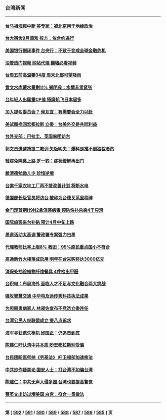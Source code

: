 ### 台湾新闻
---
#### [台马祖海缆中断 美专家：被北京用于地缘政治](../../pages/ncid1349361/n13953178.md?03200045) 
#### [台大宿舍9月调涨 校方：依合约进行](../../pages/ncid1349361/n13953825.md?03200045) 
#### [美国银行倒闭事件 台央行：不致于变成全球金融危机](../../pages/ncid1349361/n13953823.md?03200045) 
#### [油管热门视频 网站代理 翻墙必看视频](http://138.2.39.72:81/youtube.html?epic-marker?03200045)
#### [台周五前高温攀34度 周末北部可望降雨](../../pages/ncid1349361/n13953830.md?03200045) 
#### [曾文水库蓄水量剩11% 郑明典：水情非常紧张](../../pages/ncid1349361/n13953827.md?03200045) 
#### [台年轻人出国重CP值 搭廉航飞日本居多](../../pages/ncid1349361/n13953826.md?03200045) 
#### [加入提名委员会？ 侯友宜：有需要会全力以赴](../../pages/ncid1349361/n13953798.md?03200045) 
#### [美试图挽回宏都拉斯 立委：台美外交是共同利益](../../pages/ncid1349361/n13953800.md?03200045) 
#### [台外交部：巴拉圭、英国率团访台](../../pages/ncid1349361/n13953802.md?03200045) 
#### [郭文贵遭逮捕提二教训 矢板明夫：爆料是推不倒独裁者的](../../pages/ncid1349361/n13953804.md?03200045) 
#### [轻症免隔离上路 罗一钧：症状缓解再出门](../../pages/ncid1349361/n13953770.md?03200045) 
#### [赖清德勉励儿少 珍惜逆境](../../pages/ncid1349361/n13953772.md?03200045) 
#### [台逾千家农地工厂再不提改善计划 将断水电](../../pages/ncid1349361/n13953667.md?03200045) 
#### [德国部长级官员将访台 被称为台德关系里程碑](../../pages/ncid1349361/n13952991.md?03200045) 
#### [金门现首例H9N2禽流感病毒 预防性扑杀逾4千只鸡](../../pages/ncid1349361/n13952528.md?03200045) 
#### [国际旅客来台补贴 预计4月中旬上路](../../pages/ncid1349361/n13952511.md?03200045) 
#### [黑道活动太高调 警政署专案强力扫黑](../../pages/ncid1349361/n13952508.md?03200045) 
#### [代理教师比率上限8% 教团：95%原民重点国小不符合](../../pages/ncid1349361/n13952507.md?03200045) 
#### [高通新竹大楼落成启用 明年在台采购将达3000亿元](../../pages/ncid1349361/n13952505.md?03200045) 
#### [消保处抽验植物纤维餐具 4件检出甲醛](../../pages/ncid1349361/n13952503.md?03200045) 
#### [台积电：布局海外 面临人才不足与文化融合两大挑战](../../pages/ncid1349361/n13952502.md?03200045) 
#### [强攻智慧交通 中华电及远传秀科技执法成果](../../pages/ncid1349361/n13952517.md?03200045) 
#### [为照顾患病家人 林昶佐宣布不竞选立委连任](../../pages/ncid1349361/n13952488.md?03200045) 
#### [台湾公民人权联盟成立 提八点诉求](../../pages/ncid1349361/n13952491.md?03200045) 
#### [海军寻获遗失枪机 邱国正：仍追责到底](../../pages/ncid1349361/n13952487.md?03200045) 
#### [陈建仁吁认清中共本质 盼宏都拉斯别受骗](../../pages/ncid1349361/n13952486.md?03200045) 
#### [台民团盼医师纳《劳基法》 吁卫福部加速修法](../../pages/ncid1349361/n13952388.md?03200045) 
#### [中共炒作疑美论 国安人士：打台湾不如骗台湾](../../pages/ncid1349361/n13952419.md?03200045) 
#### [陈建仁：中共无声入侵多国 台湾也要提高警觉](../../pages/ncid1349361/n13952219.md?03200045) 
#### [蔡英文出访过境美国 白宫：符合一贯做法](../../pages/ncid1349361/n13952396.md?03200045) 

---
#### 第 [ [592](./592.md?03200045) / [591](./591.md?03200045) / [590](./590.md?03200045) / [589](./589.md?03200045) / [588](./588.md?03200045) / [587](./587.md?03200045) / [586](./586.md?03200045) / [585](./585.md?03200045) ] 页
